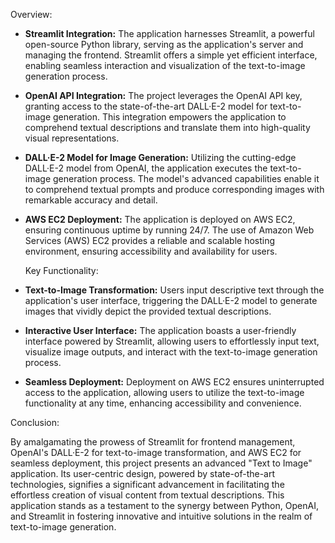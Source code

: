 Overview:
- **Streamlit Integration:** The application harnesses Streamlit, a powerful open-source Python library, serving as the application's server and managing the frontend. Streamlit offers a simple yet efficient interface, enabling seamless interaction and visualization of the text-to-image generation process.

- **OpenAI API Integration:** The project leverages the OpenAI API key, granting access to the state-of-the-art DALL·E-2 model for text-to-image generation. This integration empowers the application to comprehend textual descriptions and translate them into high-quality visual representations.

- **DALL·E-2 Model for Image Generation:** Utilizing the cutting-edge DALL·E-2 model from OpenAI, the application executes the text-to-image generation process. The model's advanced capabilities enable it to comprehend textual prompts and produce corresponding images with remarkable accuracy and detail.

- **AWS EC2 Deployment:** The application is deployed on AWS EC2, ensuring continuous uptime by running 24/7. The use of Amazon Web Services (AWS) EC2 provides a reliable and scalable hosting environment, ensuring accessibility and availability for users.
  
  Key Functionality:

- **Text-to-Image Transformation:** Users input descriptive text through the application's user interface, triggering the DALL·E-2 model to generate images that vividly depict the provided textual descriptions.

- **Interactive User Interface:** The application boasts a user-friendly interface powered by Streamlit, allowing users to effortlessly input text, visualize image outputs, and interact with the text-to-image generation process.

- **Seamless Deployment:** Deployment on AWS EC2 ensures uninterrupted access to the application, allowing users to utilize the text-to-image functionality at any time, enhancing accessibility and convenience.

Conclusion:

By amalgamating the prowess of Streamlit for frontend management, OpenAI's DALL·E-2 for text-to-image transformation, and AWS EC2 for seamless deployment, this project presents an advanced "Text to Image" application. Its user-centric design, powered by state-of-the-art technologies, signifies a significant advancement in facilitating the effortless creation of visual content from textual descriptions. This application stands as a testament to the synergy between Python, OpenAI, and Streamlit in fostering innovative and intuitive solutions in the realm of text-to-image generation.
